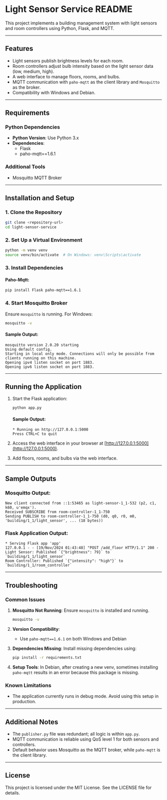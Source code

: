 
# Light Sensor Service README

This project implements a building management system with light sensors and room controllers using Python, Flask, and MQTT.

---

## Features

- Light sensors publish brightness levels for each room.
- Room controllers adjust bulb intensity based on the light sensor data (low, medium, high).
- A web interface to manage floors, rooms, and bulbs.
- MQTT communication with `paho-mqtt` as the client library and `Mosquitto` as the broker.
- Compatibility with Windows and Debian.

---

## Requirements

### Python Dependencies
- **Python Version**: Use Python 3.x
- **Dependencies**:
  - Flask
  - paho-mqtt==1.6.1

### Additional Tools
- Mosquitto MQTT Broker

---

## Installation and Setup

### 1. Clone the Repository
```bash
git clone <repository-url>
cd light-sensor-service
```

### 2. Set Up a Virtual Environment
```bash
python -m venv venv
source venv/bin/activate  # On Windows: venv\Scripts\activate
```

### 3. Install Dependencies
#### Paho-Mqtt:
```bash
pip install Flask paho-mqtt==1.6.1
```

### 4. Start Mosquitto Broker
Ensure `mosquitto` is running. For Windows:
```bash
mosquitto -v
```

#### Sample Output:
```plaintext
mosquitto version 2.0.20 starting
Using default config.
Starting in local only mode. Connections will only be possible from clients running on this machine.
Opening ipv4 listen socket on port 1883.
Opening ipv6 listen socket on port 1883.
```

---

## Running the Application

1. Start the Flask application:
   ```bash
   python app.py
   ```

   #### Sample Output:
   ```plaintext
   * Running on http://127.0.0.1:5000
   Press CTRL+C to quit
   ```

2. Access the web interface in your browser at [http://127.0.0.1:5000](http://127.0.0.1:5000).

3. Add floors, rooms, and bulbs via the web interface.

---

## Sample Outputs

### Mosquitto Output:
```plaintext
New client connected from ::1:53465 as light-sensor-1_1-532 (p2, c1, k60, u'emqx').
Received SUBSCRIBE from room-controller-1_1-750
Sending PUBLISH to room-controller-1_1-750 (d0, q0, r0, m0, 'building/1_1/light_sensor', ... (18 bytes))
```

### Flask Application Output:
```plaintext
* Serving Flask app 'app'
127.0.0.1 - - [19/Nov/2024 01:43:48] "POST /add_floor HTTP/1.1" 200 -
Light Sensor: Published `{"brightness": 79}` to `building/1_1/light_sensor`
Room Controller: Published `{"intensity": "high"}` to `building/1_1/room_controller`
```

---

## Troubleshooting

### Common Issues
1. **Mosquitto Not Running**:
   Ensure `mosquitto` is installed and running.
   ```bash
   mosquitto -v
   ```

2. **Version Compatibility**:
   - Use `paho-mqtt==1.6.1` on both Windows and Debian

3. **Dependencies Missing**:
   Install missing dependencies using:
   ```bash
   pip install -r requirements.txt
   ```

4. **Setup Tools**:
   In Debian, after creating a new venv, sometimes installing `paho-mqtt` results in an error because this package is missing.

### Known Limitations
- The application currently runs in debug mode. Avoid using this setup in production.

---

## Additional Notes

- The `publisher.py` file was redundant; all logic is within `app.py`.
- MQTT communication is reliable using QoS level 1 for both sensors and controllers.
- Default behavior uses Mosquitto as the MQTT broker, while `paho-mqtt` is the client library.

---

## License

This project is licensed under the MIT License. See the LICENSE file for details.
